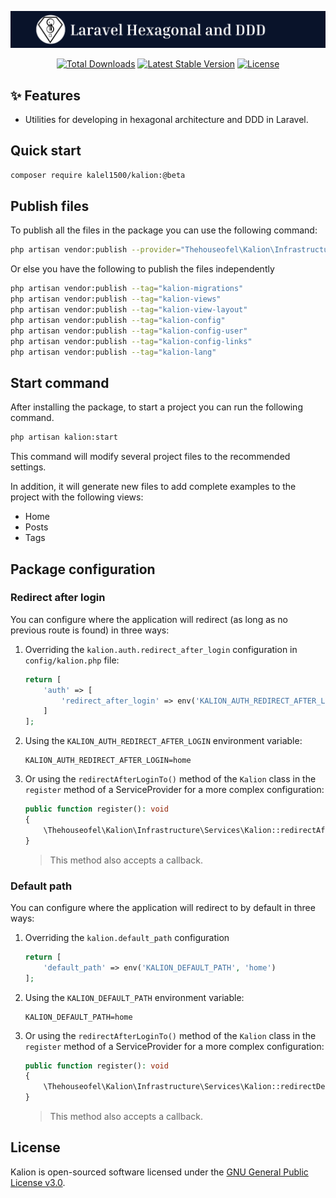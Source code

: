 <p align="center"><img src="./art/title3.png" alt="Laravel Hexagonal and DDD"></p>

<p align="center">
    <!-- <a href="https://github.com/kalel1500/kalion/actions/workflows/tests.yml"><img src="https://github.com/kalel1500/kalion/actions/workflows/tests.yml/badge.svg" alt="Build Status"></a> -->
    <a href="https://packagist.org/packages/kalel1500/kalion" target="_blank"><img src="https://img.shields.io/packagist/dt/kalel1500/kalion" alt="Total Downloads"></a>
    <a href="https://packagist.org/packages/kalel1500/kalion" target="_blank"><img src="https://img.shields.io/packagist/v/kalel1500/kalion" alt="Latest Stable Version"></a>
    <a href="https://packagist.org/packages/kalel1500/kalion" target="_blank"><img src="https://img.shields.io/packagist/l/kalel1500/kalion" alt="License"></a>
</p>

## ✨ Features

- Utilities for developing in hexagonal architecture and DDD in Laravel.

## Quick start

```bash
composer require kalel1500/kalion:@beta
```

## Publish files

To publish all the files in the package you can use the following command:

```bash
php artisan vendor:publish --provider="Thehouseofel\Kalion\Infrastructure\KalionServiceProvider"
```

Or else you have the following to publish the files independently

```bash
php artisan vendor:publish --tag="kalion-migrations"
php artisan vendor:publish --tag="kalion-views"
php artisan vendor:publish --tag="kalion-view-layout"
php artisan vendor:publish --tag="kalion-config"
php artisan vendor:publish --tag="kalion-config-user"
php artisan vendor:publish --tag="kalion-config-links"
php artisan vendor:publish --tag="kalion-lang"
```

## Start command

After installing the package, to start a project you can run the following command.

```bash
php artisan kalion:start
```

This command will modify several project files to the recommended settings.

In addition, it will generate new files to add complete examples to the project with the following views:
- Home
- Posts
- Tags

## Package configuration

### Redirect after login

You can configure where the application will redirect (as long as no previous route is found) in three ways:

1. Overriding the `kalion.auth.redirect_after_login` configuration in `config/kalion.php` file:

   ```php
   return [
       'auth' => [
           'redirect_after_login' => env('KALION_AUTH_REDIRECT_AFTER_LOGIN', 'home')
       ]
   ];
   ```

2. Using the `KALION_AUTH_REDIRECT_AFTER_LOGIN` environment variable:

   ```dotenv
   KALION_AUTH_REDIRECT_AFTER_LOGIN=home
   ```

3. Or using the `redirectAfterLoginTo()` method of the `Kalion` class in the `register` method of a ServiceProvider for a more complex configuration:

   ```php
   public function register(): void
   {
       \Thehouseofel\Kalion\Infrastructure\Services\Kalion::redirectAfterLoginTo('home');
   }
   ```

   > This method also accepts a callback.

### Default path

You can configure where the application will redirect to by default in three ways:

1. Overriding the `kalion.default_path` configuration 

   ```php
   return [
       'default_path' => env('KALION_DEFAULT_PATH', 'home')
   ];
   ```
   
2. Using the `KALION_DEFAULT_PATH` environment variable:

   ```dotenv
   KALION_DEFAULT_PATH=home
   ```

3. Or using the `redirectAfterLoginTo()` method of the `Kalion` class in the `register` method of a ServiceProvider for a more complex configuration:

   ```php
   public function register(): void
   {
       \Thehouseofel\Kalion\Infrastructure\Services\Kalion::redirectDefaultPathTo('home');
   }
   ```

   > This method also accepts a callback.

## License

Kalion is open-sourced software licensed under the [GNU General Public License v3.0](LICENSE).
